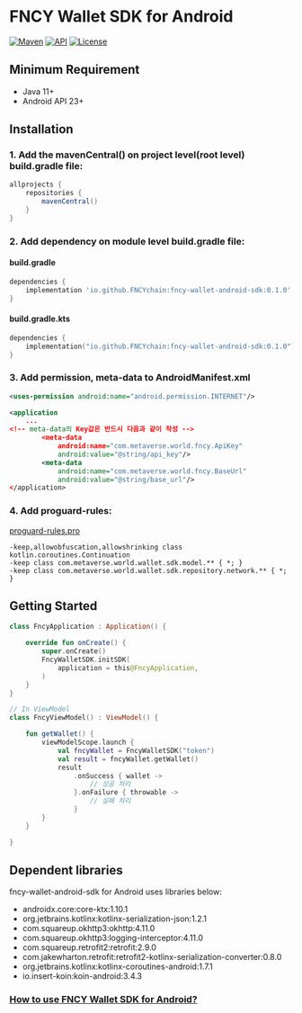 # FNCY Wallet SDK for Android
[![Maven](https://img.shields.io/badge/0.1.1-version?label=maven&color=%23C71A36)](https://central.sonatype.com/artifact/io.github.FNCYchain/fncy-wallet-android-sdk/0.1.0/overview)
[![API](https://img.shields.io/badge/API-23%2B-brightgreen.svg?style=flat)](https://android-arsenal.com/api?level=23)
[![License](https://img.shields.io/badge/License-Apache_2.0-blue.svg)](https://opensource.org/licenses/Apache-2.0)




## Minimum Requirement
- Java 11+
- Android API 23+


## Installation

### 1. Add the mavenCentral() on project level(root level) build.gradle file:
``` gradle
allprojects {
    repositories {
        mavenCentral()
    }
}
```

### 2. Add dependency on module level build.gradle file:

#### build.gradle
``` groovy
dependencies {
    implementation 'io.github.FNCYchain:fncy-wallet-android-sdk:0.1.0'
}
```

#### build.gradle.kts
``` kotlin dsl
dependencies {
    implementation("io.github.FNCYchain:fncy-wallet-android-sdk:0.1.0")
}
```

### 3. Add permission, meta-data to AndroidManifest.xml
``` xml
<uses-permission android:name="android.permission.INTERNET"/>

<application
    ...
<!-- meta-data의 Key값은 반드시 다음과 같이 작성 -->
        <meta-data
            android:name="com.metaverse.world.fncy.ApiKey"
            android:value="@string/api_key"/>
        <meta-data
            android:name="com.metaverse.world.fncy.BaseUrl"
            android:value="@string/base_url"/>
</application>
```

### 4. Add proguard-rules:
[proguard-rules.pro](https://github.com/FNCYchain/fncy-wallet-android-sdk/blob/main/app/proguard-rules.pro)
```
-keep,allowobfuscation,allowshrinking class kotlin.coroutines.Continuation
-keep class com.metaverse.world.wallet.sdk.model.** { *; }
-keep class com.metaverse.world.wallet.sdk.repository.network.** { *; }
```

## Getting Started

``` kotlin
class FncyApplication : Application() {

    override fun onCreate() {
        super.onCreate()
        FncyWalletSDK.initSDK(
            application = this@FncyApplication,
        )
    }
}
```

``` kotlin
// In ViewModel
class FncyViewModel() : ViewModel() {

    fun getWallet() {
        viewModelScope.launch {
            val fncyWallet = FncyWalletSDK("token")
            val result = fncyWallet.getWallet()
            result
                .onSuccess { wallet ->
                    // 성공 처리
                }.onFailure { throwable ->
                    // 실패 처리
                }
        }
    }

} 
```

## Dependent libraries
fncy-wallet-android-sdk for Android uses libraries below:

- androidx.core:core-ktx:1.10.1
- org.jetbrains.kotlinx:kotlinx-serialization-json:1.2.1
- com.squareup.okhttp3:okhttp:4.11.0
- com.squareup.okhttp3:logging-interceptor:4.11.0
- com.squareup.retrofit2:retrofit:2.9.0
- com.jakewharton.retrofit:retrofit2-kotlinx-serialization-converter:0.8.0
- org.jetbrains.kotlinx:kotlinx-coroutines-android:1.7.1
- io.insert-koin:koin-android:3.4.3



### [How to use FNCY Wallet SDK for Android?](https://app.gitbook.com/o/sxbvsaQu6S0zvfR1DBLL/s/rtEQIDnbkvSB2krcokD0/~/changes/173/for-developers/fncy-mobile-app/fncy-wallet-sdk/android)


<!--## License

fncy-wallet-android-sdk is released under the Apache 2.0 license. <a href="https://github.com/FNCYchain/fncy-wallet-android-sdk/blob/main/LICENSE">See LICENSE</a> for details.-->
